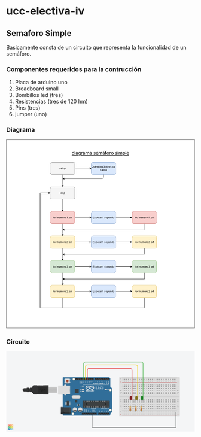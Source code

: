 # ucc-electiva-iv
## Semaforo Simple
Basicamente consta de un circuito  que representa la funcionalidad de un semáforo.
### Componentes requeridos para la contrucción 
1. Placa de arduino uno
2. Breadboard small
3. Bombillos led (tres)
4. Resistencias (tres de 120 hm)
5. Pins (tres)
6. jumper (uno)
### Diagrama
![Diagrama](../semaforoSimple/imgDiagramaSemaforoSimple.png)
### Circuito
![Diagrama](../semaforoSimple/imgCircuitoSemaforoSimple.png)


